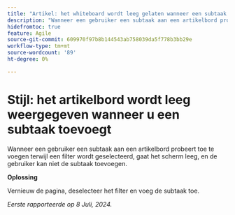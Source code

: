 ```yaml
---
title: "Artikel: het whiteboard wordt leeg gelaten wanneer een subtaak wordt toegevoegd"
description: "Wanneer een gebruiker een subtaak aan een artikelbord probeert toe te voegen terwijl een filter wordt geselecteerd, gaat het scherm leeg, en de gebruiker kan niet de subtaak toevoegen."
hidefromtoc: true
feature: Agile
source-git-commit: 609970f97b8b144543ab758039da5f778b3bb29e
workflow-type: tm+mt
source-wordcount: '89'
ht-degree: 0%

---
```



# Stijl: het artikelbord wordt leeg weergegeven wanneer u een subtaak toevoegt

Wanneer een gebruiker een subtaak aan een artikelbord probeert toe te voegen terwijl een filter wordt geselecteerd, gaat het scherm leeg, en de gebruiker kan niet de subtaak toevoegen.

**Oplossing**

Vernieuw de pagina, deselecteer het filter en voeg de subtaak toe.

_Eerste rapporteerde op 8 Juli, 2024._
